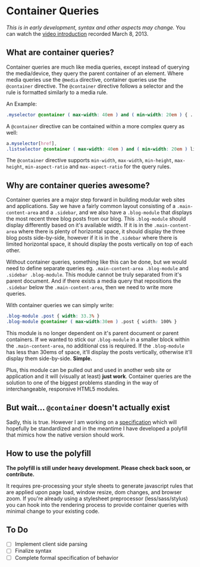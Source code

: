Container Queries
=================

*This is in early development, syntax and other aspects may change.*
You can watch the [video introduction][ContainerQueriesVideo] recorded March 8, 2013.

[ContainerQueriesVideo]: "http://www.youtube.com/watch?v=RuEM93Ff50E"

What are container queries?
---------------------------

Container queries are much like media queries, except instead of querying the media/device, they query the parent container of an element. Where media queries use the `@media` directive, container queries use the `@container` directive.  The `@container` directive follows a selector and the rule is formatted similarly to a media rule. 

An Example:
```css 
.myselector @container ( max-width: 40em ) and ( min-width: 20em ) { ... }
```

A `@container` directive can be contained within a more complex query as well:
```css 
a.myselector[href],
.listselector @container ( max-width: 40em ) and ( min-width: 20em ) li { ... }
```

The `@container` directive supports `min-width`, `max-width`, `min-height`, `max-height`, `min-aspect-ratio` and `max-aspect-ratio` for the query rules.

Why are container queries awesome?
----------------------------------

Container queries are a major step forward in building modular web sites and applications.  Say we have a fairly common layout consisting of a `.main-content-area` and a `.sidebar`, and we also have a `.blog-module` that displays the most recent three blog posts from our blog.  This `.blog-module` should display differently based on it's available width. If it is in the `.main-content-area` where there is plenty of horizontal space, it should display the three blog posts side-by-side, however if it is in the `.sidebar` where there is limited horizontal space, it should display the posts vertically on top of each other.

Without container queries, something like this can be done, but we would need to define separate queries eg. `.main-content-area .blog-module` and `.sidebar .blog-module`.  This module cannot be truly separated from it's parent document. And if there exists a media query that repositions the `.sidebar` below the `.main-content-area`, then we need to write more queries.

With container queries we can simply write:
```css
.blog-module .post { width: 33.3% }
.blog-module @container ( max-width:30em ) .post { width: 100% }
```

This module is no longer dependent on it's parent document or parent containers.  If we wanted to stick our `.blog-module` in a smaller block within the `.main-content-area`, no additional css is required.  If the `.blog-module` has less than 30ems of space, it'll display the posts vertically, otherwise it'll display them side-by-side. **Simple.** 

Plus, this module can be pulled out and used in another web site or application and it will (visually at least) **just work**. Container queries are the solution to one of the biggest problems standing in the way of interchangeable, responsive HTML5 modules.

But wait... `@container` doesn't actually exist
-----------------------------------------------

Sadly, this is true.  However I am working on a [specification](specification.md) which will hopefully be standardized and in the meantime I have developed a polyfill that mimics how the native version should work.

How to use the polyfill
-----------------------
**The polyfill is still under heavy development. Please check back soon, or contribute.**

It requires pre-processing your style sheets to generate javascript rules that are applied upon page load, window resize, dom changes, and browser zoom.  If you're already using a stylesheet preprocessor (less/sass/stylus) you can hook into the rendering process to provide container queries with minimal change to your existing code.

To Do
-----
- [ ] Implement client side parsing
- [ ] Finalize syntax
- [ ] Complete formal specification of behavior